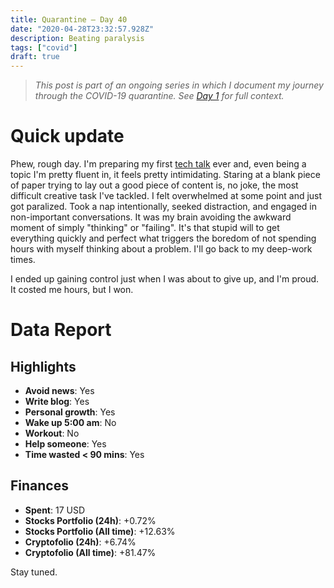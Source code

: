 ```yaml
---
title: Quarantine — Day 40
date: "2020-04-28T23:32:57.928Z"
description: Beating paralysis
tags: ["covid"]
draft: true
---
```


> *This post is part of an ongoing series in which I document my journey through the COVID-19 quarantine. See [Day 1](/quarantine-day-1) for full context.*

<div class="divider"></div>

# Quick update

Phew, rough day. I'm preparing my first [tech talk](https://twitter.com/AngularBogota/status/1254587162244395009) ever and, even being a topic I'm pretty fluent in, it feels pretty intimidating. Staring at a blank piece of paper trying to lay out a good piece of content is, no joke, the most difficult creative task I've tackled. I felt overwhelmed at some point and just got paralized. Took a nap intentionally, seeked distraction, and engaged in non-important conversations. It was my brain avoiding the awkward moment of simply "thinking" or "failing". It's that stupid will to get everything quickly and perfect what triggers the boredom of not spending hours with myself thinking about a problem. I'll go back to my deep-work times.

I ended up gaining control just when I was about to give up, and I'm proud. It costed me hours, but I won.

<div class="divider"></div>

# Data Report

## Highlights

* **Avoid news**: Yes
* **Write blog**: Yes
* **Personal growth**: Yes
* **Wake up 5:00 am**: No
* **Workout**: No
* **Help someone**: Yes
* **Time wasted < 90 mins**: Yes

## Finances

* **Spent**: 17 USD
* **Stocks Portfolio (24h)**: +0.72%
* **Stocks Portfolio (All time)**: +12.63%
* **Cryptofolio (24h)**: +6.74%
* **Cryptofolio (All time)**: +81.47%

<div class="divider"></div>

Stay tuned.
